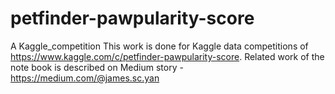 # petfinder-pawpularity-score
A Kaggle_competition
This work is done for Kaggle data competitions of https://www.kaggle.com/c/petfinder-pawpularity-score.
Related work of the note book is described on Medium story - https://medium.com/@james.sc.yan
